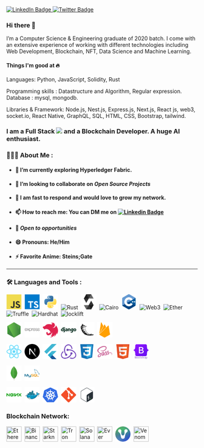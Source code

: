 <div align="left"> 
   <a href="https://www.linkedin.com/in/ashutosh-kumar-1363b0162/" target="_blank">
     <img src="https://img.shields.io/badge/LinkedIn-blue?style=for-the-badge&logo=linkedin&logoColor=white" alt="LinkedIn Badge"/>
   </a>    
   </a>
   <a href="https://twitter.com/Metal_Oopa_" target="_blank">
     <img src="https://img.shields.io/badge/Twitter-blue?style=for-the-badge&logo=twitter&logoColor=white" alt="Twitter Badge"/>
   </a>
 </div>

 
### Hi there 👋
I’m a Computer Science & Engineering graduate of 2020 batch. I come with an extensive experience of working with different technologies including Web Development, Blockchain, NFT, Data Science and Machine Learning.

#### Things I'm good at 🔥
Languages: Python, JavaScript, Solidity, Rust

Programming skills : Datastructure and Algorithm, Regular expression.
Database : mysql, mongodb.

Libraries & Framework: Node.js, Nest.js, Express.js, Next.js, React js, web3, socket.io, React Native, GraphQL, SQL, HTML, CSS, Bootstrap, tailwind.

<div align="left">
 
### I am a Full Stack <img src="https://media.giphy.com/media/WUlplcMpOCEmTGBtBW/giphy.gif" width="30"> and a Blockchain Developer. A huge AI enthusiast.

###  👨🏻‍💻 About Me :

 

- #### 🌱 I’m currently exploring **Hyperledger Fabric**.
- #### 👯 I’m looking to collaborate on *Open Source Projects*
- #### 💬 I am fast to respond and would love to grow my network.
- #### 📫 How to reach me: You can DM me on [![Linkedin Badge](https://img.shields.io/badge/LinkedIn-blue?style=flat&logo=Linkedin&logoColor=white)](https://www.linkedin.com/in/ashutosh-kumar-1363b0162)
- #### 🏢 *Open to opportunities*
- #### 😄 Pronouns: He/Him
- #### ⚡ Favorite Anime: Steins;Gate

</div>

***
### 🛠️ Languages and Tools :

<div>
  <img src="https://raw.githubusercontent.com/devicons/devicon/1119b9f84c0290e0f0b38982099a2bd027a48bf1/icons/javascript/javascript-original.svg" title="JavaScript"  alt="JavaScript" width="40" height="40"/>&nbsp;
  <img src="https://raw.githubusercontent.com/devicons/devicon/master/icons/typescript/typescript-original.svg" title="TypeScript"  alt="TypeScript" width="40" height="40"/>&nbsp;
  <img  src="https://raw.githubusercontent.com/devicons/devicon/master/icons/python/python-original.svg" title="Python"  alt="Python" width="40" height="40"/>&nbsp;
  <img  src="https://avatars.githubusercontent.com/u/5430905?s=200&v=4" title="Rust"  alt="Rust" width="40" height="40"/>&nbsp;
  <img  src="https://raw.githubusercontent.com/devicons/devicon/1119b9f84c0290e0f0b38982099a2bd027a48bf1/icons/solidity/solidity-original.svg" title="solidty"  alt="solidty" width="40" height="40"/>&nbsp;
  <img  src="https://avatars.githubusercontent.com/u/59333826?s=48&v=4" title="Cairo"  alt="Cairo" width="40" height="40"/>&nbsp;
  <img  src="https://raw.githubusercontent.com/devicons/devicon/1119b9f84c0290e0f0b38982099a2bd027a48bf1/icons/cplusplus/cplusplus-original.svg" title="cplusplus"  alt="cplusplus" width="40" height="40"/>&nbsp;
  <img  src="https://avatars.githubusercontent.com/u/36739222?s=48&v=4" title="Web3"  alt="Web3" width="40" height="40"/>&nbsp;
  <img  src="https://avatars.githubusercontent.com/u/18492273?s=48&v=4" title="Ether"  alt="Ether" width="40" height="40"/>&nbsp;
  <img  src="https://avatars.githubusercontent.com/u/22205159?s=200&v=4" title="Truffle"  alt="Truffle" width="40" height="40"/>&nbsp;
  <img  src="https://avatars.githubusercontent.com/u/38917137?s=48&v=4" title="Hardhat"  alt="Hardhat" width="40" height="40"/>&nbsp;
  <img  src="https://avatars.githubusercontent.com/u/55598990?s=48&v=4" title="locklift"  alt="locklift" width="40" height="40"/>&nbsp;
  
  

  <img src="https://raw.githubusercontent.com/devicons/devicon/1119b9f84c0290e0f0b38982099a2bd027a48bf1/icons/nodejs/nodejs-original.svg" title="NodeJS" alt="NodeJS"  width="40" height="40"/>&nbsp;
  <img src="https://raw.githubusercontent.com/devicons/devicon/1119b9f84c0290e0f0b38982099a2bd027a48bf1/icons/express/express-original-wordmark.svg" title="express"  alt="express" width="40" height="40"/>&nbsp;
  <img src="https://raw.githubusercontent.com/devicons/devicon/master/icons/nestjs/nestjs-plain.svg" title="NestJS" alt="NestJS"  width="40" height="40"/>&nbsp;
  <img  src="https://raw.githubusercontent.com/devicons/devicon/1119b9f84c0290e0f0b38982099a2bd027a48bf1/icons/django/django-plain-wordmark.svg" title="django"  alt="django" width="40" height="40"/>&nbsp;
  <img src="https://raw.githubusercontent.com/devicons/devicon/1119b9f84c0290e0f0b38982099a2bd027a48bf1/icons/flask/flask-original.svg" title="flask" alt="flask"  width="40" height="40"/>&nbsp;
  <img src="https://raw.githubusercontent.com/devicons/devicon/1119b9f84c0290e0f0b38982099a2bd027a48bf1/icons/firebase/firebase-plain.svg" title="Firebase"  alt="Firebase" width="40" height="40"/>&nbsp;

  <img src="https://raw.githubusercontent.com/devicons/devicon/1119b9f84c0290e0f0b38982099a2bd027a48bf1/icons/react/react-original.svg" title="React" alt="React"  width="40" height="40"/>&nbsp;
  <img src="https://github.com/devicons/devicon/raw/master/icons/nextjs/nextjs-original.svg" title="NextJS" alt="NextJS"  width="40" height="40"/>&nbsp;
  <img src="https://raw.githubusercontent.com/devicons/devicon/1119b9f84c0290e0f0b38982099a2bd027a48bf1/icons/flutter/flutter-original.svg" title="Flutter"    alt="Flutter" width="40" height="40"/>&nbsp;
  <img src="https://raw.githubusercontent.com/devicons/devicon/1119b9f84c0290e0f0b38982099a2bd027a48bf1/icons/redux/redux-original.svg" title="Redux" alt="Redux "  width="40" height="40"/>&nbsp;
  <img src="https://raw.githubusercontent.com/devicons/devicon/1119b9f84c0290e0f0b38982099a2bd027a48bf1/icons/css3/css3-original.svg"  title="CSS3" alt="CSS"  width="40" height="40"/>&nbsp;
  <img src="https://raw.githubusercontent.com/devicons/devicon/master/icons/sass/sass-original.svg"  title="Sass" alt="Sass"  width="40" height="40"/>&nbsp;
  <img src="https://raw.githubusercontent.com/devicons/devicon/1119b9f84c0290e0f0b38982099a2bd027a48bf1/icons/html5/html5-original.svg" title="HTML5" alt="HTML"  width="40" height="40"/>&nbsp;
  <img src="https://raw.githubusercontent.com/devicons/devicon/1119b9f84c0290e0f0b38982099a2bd027a48bf1/icons/bootstrap/bootstrap-original-wordmark.svg"  title="bootstrap" alt="bootstrap" width="40" height="40"/>&nbsp;

  <img src="https://raw.githubusercontent.com/devicons/devicon/1119b9f84c0290e0f0b38982099a2bd027a48bf1/icons/mongodb/mongodb-original.svg" title="mongodb"  alt="mongodb" width="40" height="40"/>&nbsp;
  <img src="https://raw.githubusercontent.com/devicons/devicon/1119b9f84c0290e0f0b38982099a2bd027a48bf1/icons/mysql/mysql-original-wordmark.svg" title="MySQL"  alt="MySQL" width="40" height="40"/>&nbsp;
 
  <img src="https://raw.githubusercontent.com/devicons/devicon/master/icons/nginx/nginx-original.svg" title="Nginx" alt="Nginx"  width="40" height="40"/>&nbsp;
  <img src="https://raw.githubusercontent.com/devicons/devicon/master/icons/docker/docker-original.svg" title="Docker" alt="Docker"  width="40" height="40"/>&nbsp;
  <img src="https://raw.githubusercontent.com/devicons/devicon/master/icons/kubernetes/kubernetes-plain.svg" title="Kubernetes" alt="Kubernetes"  width="40" height="40"/>&nbsp;
  <img src="https://raw.githubusercontent.com/devicons/devicon/1119b9f84c0290e0f0b38982099a2bd027a48bf1/icons/git/git-original.svg"  title="Git"  alt="Git"  width="40"  height="40"/>&nbsp;
  <img src="https://raw.githubusercontent.com/devicons/devicon/master/icons/bash/bash-original.svg"  title="Bash"  alt="Bash"  width="40"  height="40"/>&nbsp;


 
</div>
</div>

### Blockchain Network:

<div>
 <img src="https://avatars.githubusercontent.com/u/6250754?s=200&v=4" title="Ethereum"  width="40" height="40"/>&nbsp;
 <img src="https://avatars.githubusercontent.com/u/32770468?s=200&v=4" title="Binance"  width="40" height="40"/>&nbsp;
 <img src="https://avatars.githubusercontent.com/u/101595416?s=48&v=4" title="Starknet"  width="40" height="40"/>&nbsp;
 <img src="https://avatars.githubusercontent.com/u/34857411?s=200&v=4" title="Tron"  width="40" height="40"/>&nbsp;
 <img src="https://avatars.githubusercontent.com/u/35608259?s=200&v=4" title="Solana"  width="40" height="40"/>&nbsp;
 <img src="https://avatars.githubusercontent.com/u/39875327?s=200&v=4" title="Ever"  width="40" height="40"/>&nbsp;
 <img src="https://raw.githubusercontent.com/BVFDT/venom-assets/master/icons/wVENOM/logo.svg" title="Venom"  width="40" height="40"/>&nbsp;
 <img src="https://avatars.githubusercontent.com/u/66309068?s=200&v=4" title="Venom"  width="40" height="40"/>&nbsp;
</div>

<!--START_SECTION:activity-->
